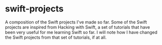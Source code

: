 # swift-projects
A composition of the Swift projects I've made so far. Some of the Swift projects are inspired from Hacking with Swift, a set of tutorials that have been very useful for me learning Swift so far. I will note how I have changed the Swift projects from that set of tutorials, if at all.
